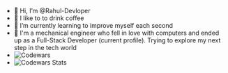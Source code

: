 - 👋 Hi, I’m @Rahul-Devloper
- 👀 I like to to drink coffee
- 🌱 I’m currently learning to improve myself each second
- 💞️ I'm a mechanical engineer who fell in love with computers and ended up as a Full-Stack Developer (current profile). Trying to explore my next step in the tech world
- ![Codewars](https://www.codewars.com/users/Rahul-Devloper/badges/small)
- ![Codewars Stats](https://www.codewars.com/api/v1/users/Rahul-Devloper/badges/large)


<!---
Rahul-Devloper/Rahul-Devloper is a ✨ special ✨ repository because its `README.md` (this file) appears on your GitHub profile.
You can click the Preview link to take a look at your changes.
--->
